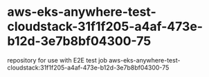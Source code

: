 # aws-eks-anywhere-test-cloudstack-31f1f205-a4af-473e-b12d-3e7b8bf04300-75
repository for use with E2E test job aws-eks-anywhere-test-cloudstack:31f1f205-a4af-473e-b12d-3e7b8bf04300-75

